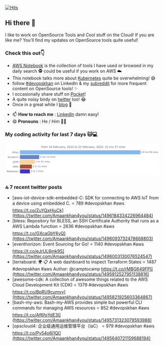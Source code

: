 [![Hits](https://hits.seeyoufarm.com/api/count/incr/badge.svg?url=https%3A%2F%2Fgithub.com%2Fakhan4u%2Fhit-counter&count_bg=%2379C83D&title_bg=%23555555&icon=&icon_color=%23E7E7E7&title=visits&edge_flat=false)](https://hits.seeyoufarm.com)

## Hi there 👋

I like to work on OpenSource Tools and Cool stuff on the Cloud! If you are like me? You'll find my updates on OpenSource tools quite useful!

### Check this out👇

* [AWS Notebook](https://histre.com/public/notebooks/dnllyanu/aws/) is the collection of tools I have used or browsed in my daily search 🕵️ could be useful if you work on AWS ☁️
* This notebook talks more about [Kubernetes](https://histre.com/public/notebooks/6uxdvo3y/kubernetes/) quite be overwhelming! 😅
* follow [#devopskhan](https://www.linkedin.com/feed/hashtag/devopskhan/) on LinkedIn & my [subreddit](https://www.reddit.com/r/devopskhan/) for more frequent content on OpenSource tools! ✨
* I occasionally share stuff on [Pocket](https://getpocket.com/@ej6g8d1dp2829A16a9Tf5d4T6bAMp3d8791rejDe86yem3bm4e14ex4fT4dluk29)!
* A quite noisy birdy on [twitter](https://twitter.com/Amaankhan4you) too! 😂
* Once in a great while I [blog](https://linuxparrot.com/) 😬


- 📫 **How to reach me** : [LinkedIn](https://www.linkedin.com/in/amaan-khan-linux-ninja) damn easy!
- 😄 **Pronouns** : He / Him 🤷‍♂️

### My coding activity for last 7 days 🐱💻

<img src="https://github.com/akhan4u/akhan4u/blob/main/images/stat.svg" alt="Amaan's Wakatime Activity!"/>

### 🔝 7 recent twitter posts
<!-- DEVDOJO:START -->
- [aws-iot-device-sdk-embedded-C: SDK for connecting to AWS IoT from a device using embedded C.
⭐️ 789
#devopskhan #aws
https://t.co/ZuYQxHjuCk](https://twitter.com/Amaankhan4you/status/1496184334226964484)
- [bless: Repository for BLESS, an SSH Certificate Authority that runs as a AWS Lambda function
⭐️ 2636
#devopskhan #aws
https://t.co/GXcaGbY6yQ](https://twitter.com/Amaankhan4you/status/1496093732478668803)
- [eventhorizon: Event Sourcing for Go!
⭐️ 1140
#devopskhan #aws
https://t.co/eJrUL6mk9S](https://twitter.com/Amaankhan4you/status/1496003130076524547)
- [terraboard: :earth_africa: :clipboard:  A web dashboard to inspect Terraform States 
⭐️ 1487
#devopskhan #aws
Author: @camptocamp
https://t.co/rMBG649FPI](https://twitter.com/Amaankhan4you/status/1495912527951138816)
- [awesome-cdk: A collection of awesome things related to the AWS Cloud Development Kit &lpar;CDK&rpar;
⭐️ 1379
#devopskhan #aws
https://t.co/BpRU9cumvy](https://twitter.com/Amaankhan4you/status/1495821925603364867)
- [bash-my-aws: Bash-my-AWS provides simple but powerful CLI commands for managing AWS resources
⭐️ 852
#devopskhan #aws
https://t.co/Af6fqYdE3I](https://twitter.com/Amaankhan4you/status/1495731323079593988)
- [opscloud4: 企业级通用运维管理平台（IaC）
⭐️ 979
#devopskhan #aws
https://t.co/Py54o6i1QI](https://twitter.com/Amaankhan4you/status/1495640721159688194)
<!-- DEVDOJO:END -->

<!-- ![Amaan's GitHub stats](https://github-readme-stats.vercel.app/api?username=akhan4u&count_private=true&show_icons=true&hide=contribs) -->

